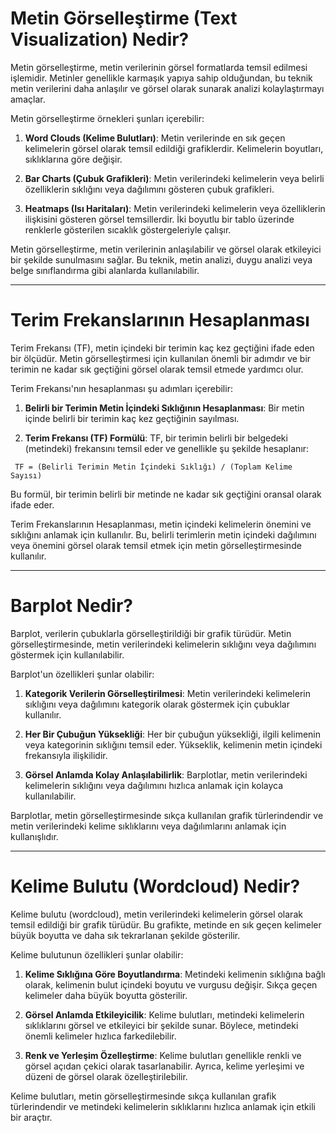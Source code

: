 
# Metin Görselleştirme (Text Visualization) Nedir?

Metin görselleştirme, metin verilerinin görsel formatlarda temsil edilmesi işlemidir. Metinler genellikle karmaşık yapıya sahip olduğundan, bu teknik metin verilerini daha anlaşılır ve görsel olarak sunarak analizi kolaylaştırmayı amaçlar.

Metin görselleştirme örnekleri şunları içerebilir:

1. **Word Clouds (Kelime Bulutları)**: Metin verilerinde en sık geçen kelimelerin görsel olarak temsil edildiği grafiklerdir. Kelimelerin boyutları, sıklıklarına göre değişir.

2. **Bar Charts (Çubuk Grafikleri)**: Metin verilerindeki kelimelerin veya belirli özelliklerin sıklığını veya dağılımını gösteren çubuk grafikleri.

3. **Heatmaps (Isı Haritaları)**: Metin verilerindeki kelimelerin veya özelliklerin ilişkisini gösteren görsel temsillerdir. İki boyutlu bir tablo üzerinde renklerle gösterilen sıcaklık göstergeleriyle çalışır.

Metin görselleştirme, metin verilerinin anlaşılabilir ve görsel olarak etkileyici bir şekilde sunulmasını sağlar. Bu teknik, metin analizi, duygu analizi veya belge sınıflandırma gibi alanlarda kullanılabilir.
***
# Terim Frekanslarının Hesaplanması

Terim Frekansı (TF), metin içindeki bir terimin kaç kez geçtiğini ifade eden bir ölçüdür. Metin görselleştirmesi için kullanılan önemli bir adımdır ve bir terimin ne kadar sık geçtiğini görsel olarak temsil etmede yardımcı olur.

Terim Frekansı'nın hesaplanması şu adımları içerebilir:

1. **Belirli bir Terimin Metin İçindeki Sıklığının Hesaplanması**: Bir metin içinde belirli bir terimin kaç kez geçtiğinin sayılması.

2. **Terim Frekansı (TF) Formülü**: TF, bir terimin belirli bir belgedeki (metindeki) frekansını temsil eder ve genellikle şu şekilde hesaplanır:

  ```
   TF = (Belirli Terimin Metin İçindeki Sıklığı) / (Toplam Kelime Sayısı) 
  ```
   
Bu formül, bir terimin belirli bir metinde ne kadar sık geçtiğini oransal olarak ifade eder.

Terim Frekanslarının Hesaplanması, metin içindeki kelimelerin önemini ve sıklığını anlamak için kullanılır. Bu, belirli terimlerin metin içindeki dağılımını veya önemini görsel olarak temsil etmek için metin görselleştirmesinde kullanılır.

***
# Barplot Nedir?

Barplot, verilerin çubuklarla görselleştirildiği bir grafik türüdür. Metin görselleştirmesinde, metin verilerindeki kelimelerin sıklığını veya dağılımını göstermek için kullanılabilir.

Barplot'un özellikleri şunlar olabilir:

1. **Kategorik Verilerin Görselleştirilmesi**: Metin verilerindeki kelimelerin sıklığını veya dağılımını kategorik olarak göstermek için çubuklar kullanılır.

2. **Her Bir Çubuğun Yüksekliği**: Her bir çubuğun yüksekliği, ilgili kelimenin veya kategorinin sıklığını temsil eder. Yükseklik, kelimenin metin içindeki frekansıyla ilişkilidir.

3. **Görsel Anlamda Kolay Anlaşılabilirlik**: Barplotlar, metin verilerindeki kelimelerin sıklığını veya dağılımını hızlıca anlamak için kolayca kullanılabilir.

Barplotlar, metin görselleştirmesinde sıkça kullanılan grafik türlerindendir ve metin verilerindeki kelime sıklıklarını veya dağılımlarını anlamak için kullanışlıdır.
***
# Kelime Bulutu (Wordcloud) Nedir?

Kelime bulutu (wordcloud), metin verilerindeki kelimelerin görsel olarak temsil edildiği bir grafik türüdür. Bu grafikte, metinde en sık geçen kelimeler büyük boyutta ve daha sık tekrarlanan şekilde gösterilir.

Kelime bulutunun özellikleri şunlar olabilir:

1. **Kelime Sıklığına Göre Boyutlandırma**: Metindeki kelimenin sıklığına bağlı olarak, kelimenin bulut içindeki boyutu ve vurgusu değişir. Sıkça geçen kelimeler daha büyük boyutta gösterilir.

2. **Görsel Anlamda Etkileyicilik**: Kelime bulutları, metindeki kelimelerin sıklıklarını görsel ve etkileyici bir şekilde sunar. Böylece, metindeki önemli kelimeler hızlıca farkedilebilir.

3. **Renk ve Yerleşim Özelleştirme**: Kelime bulutları genellikle renkli ve görsel açıdan çekici olarak tasarlanabilir. Ayrıca, kelime yerleşimi ve düzeni de görsel olarak özelleştirilebilir.

Kelime bulutları, metin görselleştirmesinde sıkça kullanılan grafik türlerindendir ve metindeki kelimelerin sıklıklarını hızlıca anlamak için etkili bir araçtır.

